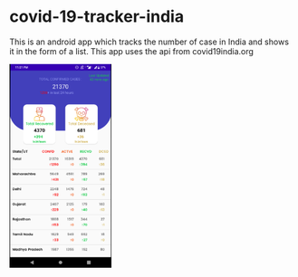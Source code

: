 # covid-19-tracker-india

This is an android app which tracks the number of case in India and shows it in the form of a list.
This app uses the api from covid19india.org

<img src="images/tracker.png" width="180" height="360">
